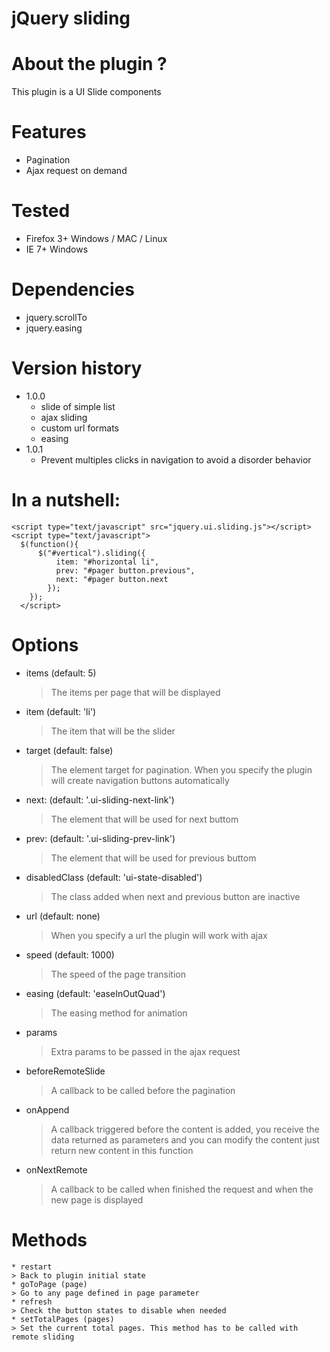 # jQuery sliding

# About the plugin ?

This plugin is a UI Slide components

# Features

* Pagination
* Ajax request on demand

# Tested

* Firefox 3+ Windows / MAC / Linux
* IE 7+ Windows

# Dependencies
* jquery.scrollTo
* jquery.easing

# Version history

* 1.0.0
  * slide of simple list
  * ajax sliding
  * custom url formats
  * easing
* 1.0.1
  * Prevent multiples clicks in navigation to avoid a disorder behavior 

# In a nutshell:
    <script type="text/javascript" src="jquery.ui.sliding.js"></script>
    <script type="text/javascript">
      $(function(){
          $("#vertical").sliding({
              item: "#horizontal li",
              prev: "#pager button.previous",
              next: "#pager button.next
            });
        });
      </script>

# Options

  * items (default: 5)
    > The items per page that will be displayed
  * item (default: 'li')
    > The item that will be the slider
  * target (default: false)
    > The element target for pagination. When you specify the plugin will create navigation buttons automatically
  * next: (default: '.ui-sliding-next-link')
    > The element that will be used for next buttom
  * prev: (default: '.ui-sliding-prev-link')
    > The element that will be used for previous buttom
  * disabledClass (default: 'ui-state-disabled')
    > The class added when next and previous button are inactive
  * url (default: none)
    > When you specify a url the plugin will work with ajax
  * speed (default: 1000)
    > The speed of the page transition
  * easing (default: 'easeInOutQuad')
    > The easing method for animation
  * params
    > Extra params to be passed in the ajax request
  * beforeRemoteSlide
    > A callback to be called before the pagination
  * onAppend
    > A callback triggered before the content is added, you receive the data returned as parameters and you can modify the content just return new content in this function
  * onNextRemote
    > A callback to be called when finished the request and when the new page is displayed
    
# Methods
    * restart
    > Back to plugin initial state
    * goToPage (page)
    > Go to any page defined in page parameter
    * refresh
    > Check the button states to disable when needed
    * setTotalPages (pages)
    > Set the current total pages. This method has to be called with remote sliding